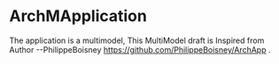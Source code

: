 # ArchMApplication
The application is a multimodel, This MultiModel draft is Inspired from
Author --PhilippeBoisney
https://github.com/PhilippeBoisney/ArchApp .
